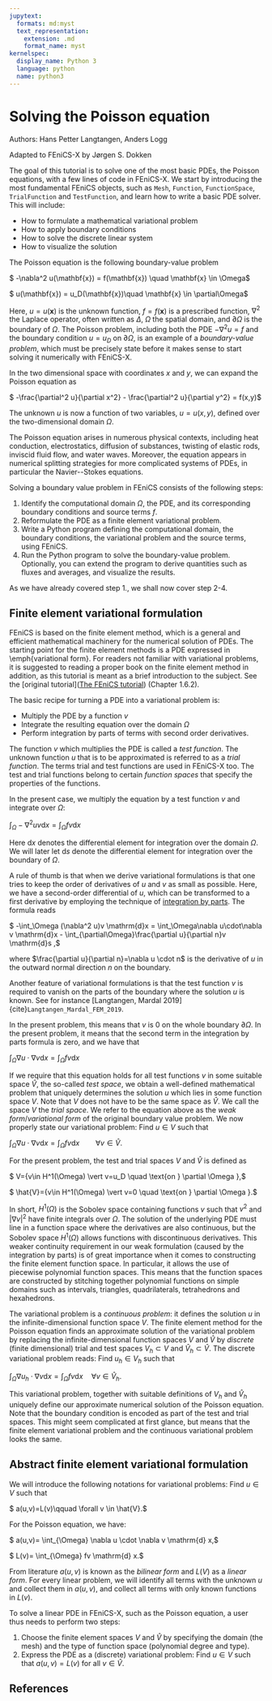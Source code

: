 ```yaml
---
jupytext:
  formats: md:myst
  text_representation:
    extension: .md
    format_name: myst
kernelspec:
  display_name: Python 3
  language: python
  name: python3
---
```

# Solving the Poisson equation

Authors: Hans Petter Langtangen, Anders Logg 

Adapted to FEniCS-X by Jørgen S. Dokken 

The goal of this tutorial is to solve one of the most basic PDEs, the Poisson equations, with a few lines of code in FEniCS-X. We start by introducing the most fundamental FEniCS objects, such as `Mesh`, `Function`, `FunctionSpace`, `TrialFunction` and `TestFunction`, and learn how to write a basic PDE solver. 
This will include:
- How to formulate a mathematical variational problem
- How to apply boundary conditions
- How to solve the discrete linear system
- How to visualize the solution

The Poisson equation is the following boundary-value problem

$ -\nabla^2 u(\mathbf{x}) = f(\mathbf{x}) \quad \mathbf{x} \in \Omega$

$ u(\mathbf{x}) = u_D(\mathbf{x})\quad \mathbf{x} \in \partial\Omega$

Here, $u=u(\mathbf{x})$ is the unknown function, $f=f(\mathbf{x})$ is a prescribed function, $\nabla^2$ the Laplace operator, often written as $\Delta$, $\Omega$ the spatial domain, and $\partial\Omega$ is the boundary of $\Omega$. The Poisson problem, including both the PDE $-\nabla^2 u = f$ and the boundary condition $u=u_D$ on $\partial\Omega$, is an example of a _boundary-value problem_, which must be precisely state before it makes sense to start solving it numerically with FEniCS-X. 

In the two dimensional space with coordinates $x$ and $y$, we can expand the Poisson equation as

$ -\frac{\partial^2 u}{\partial x^2} - \frac{\partial^2 u}{\partial y^2} = f(x,y)$

The unknown $u$ is now a function of two variables, $u=u(x,y)$, defined over the two-dimensional domain $\Omega$. 

The Poisson equation arises in numerous physical contexts, including
heat conduction, electrostatics, diffusion of substances, twisting of
elastic rods, inviscid fluid flow, and water waves. Moreover, the
equation appears in numerical splitting strategies for more complicated
systems of PDEs, in particular the Navier--Stokes equations.

Solving a boundary value problem in FEniCS consists of the following steps:

1. Identify the computational domain $\Omega$, the PDE, and its corresponding boundary conditions and source terms $f$.
2. Reformulate the PDE as a finite element variational problem.
3. Write a Python program defining the computational domain, the boundary conditions, the variational problem and the source terms, using FEniCS.
4. Run the Python program to solve the boundary-value problem. Optionally, you can extend the program to derive quantities such as fluxes and averages,
and visualize the results.

As we have already covered step 1., we shall now cover step 2-4.

## Finite element variational formulation

FEniCS is based on the finite element method, which is a general and
efficient mathematical machinery for the numerical solution of
PDEs. The starting point for the finite element methods is a PDE
expressed in \emph{variational form}. For readers not familiar with variational problems, it is suggested to reading a proper book on the finite element method in addition, as this tutorial is meant as a brief introduction to the subject. See the [original tutorial]([The FEniCS tutorial](https://www.springer.com/gp/book/9783319524610)) (Chapter 1.6.2).

The basic recipe for turning a PDE into a variational problem is:
- Multiply the PDE by a function $v$
- Integrate the resulting equation over the domain $\Omega$
- Perform integration by parts of terms with second order derivatives. 

The function $v$ which multiplies the PDE is called a _test function_. The unknown function $u$ that is to be approximated is referred to as a _trial function_. 
The terms trial and test functions are used in FEniCS-X too. The test and trial functions belong to certain _function spaces_ that specify the properties of the functions.

In the present case, we multiply the equation by a test function $v$ and  integrate over $\Omega$:

$\int_\Omega -\nabla^2 u v \mathrm{d} x = \int_\Omega f v \mathrm{d} x$

Here $\mathrm{d} x$ denotes the differential element for integration over the domain $\Omega$. We will later let $\mathrm{d} s$ denote the differential element for integration over the boundary of $\Omega$. 

A rule of thumb is that when we derive variational formulations is that one tries to keep the order of derivatives of $u$ and $v$ as small as possible. 
Here, we have a second-order differential of $u$, which can be transformed to a first derivative by employing the technique of 
[integration by parts](https://en.wikipedia.org/wiki/Integration_by_parts).
The formula reads 

$ -\int_\Omega (\nabla^2 u)v \mathrm{d}x
= \int_\Omega\nabla u\cdot\nabla v \mathrm{d}x - \int_{\partial\Omega}\frac{\partial u}{\partial n}v \mathrm{d}s ,$

where $\frac{\partial u}{\partial n}=\nabla u \cdot n$ is the derivative of $u$ in the outward normal direction $n$ on the boundary.

Another feature of variational formulations is that the test function $v$ is required to vanish on the parts of the boundary where the solution $u$ is known. See for instance [Langtangen, Mardal 2019]{cite}`Langtangen_Mardal_FEM_2019`.

In the present problem, this means that $v$ is $0$ on the whole boundary $\partial\Omega$. In the present problem, it means that the second term in the integration by parts formula is zero, and we have that 

$\int_\Omega \nabla u \cdot \nabla v \mathrm{d} x = \int_\Omega f v\mathrm{d} x$

If we require that this equation holds for all test functions $v$ in some suitable space $\hat{V}$, the so-called _test space_, we obtain a well-defined mathematical problem that uniquely determines the solution $u$ which lies in some function space $V$. Note that $V$ does not have to be the same space as 
$\hat{V}$. We call the space $V$ the _trial space_. We refer to the equation above as the _weak form_/_variational form_ of the original boundary value problem. We now properly state our variational problem:
Find $u\in V$ such that 

$\int_\Omega \nabla u \cdot \nabla v \mathrm{d} x = \int_\Omega f v\mathrm{d} x\qquad \forall v \in \hat{V}.$

For the present problem, the test and trial spaces $V$ and $\hat{V}$ is defined  as

$ V=\{v\in H^1(\Omega) \vert v=u_D \quad \text{on } \partial \Omega \},$

$ \hat{V}=\{v\in H^1(\Omega) \vert v=0 \quad \text{on } \partial \Omega \}.$

In short, $H^1(\Omega)$ is the Sobolev space containing functions $v$ such that $v^2$ and $\vert \nabla v \vert ^2$ have finite integrals over $\Omega$. The solution of the underlying
PDE must line in a function space where the derivatives are 
also continuous, but the Sobolev space $H^1(\Omega)$ allows functions with discontinuous derivatives.
This weaker continuity requirement in our weak formulation (caused by the integration by parts) is of great importance when it comes to constructing the finite element function space. In particular, it allows the use of piecewise polynomial function spaces. This means that the function spaces are constructed 
by stitching together polynomial functions on simple domains 
such as intervals, triangles, quadrilaterals, tetrahedrons and
hexahedrons. 

The variational problem is a _continuous problem_: it defines the solution $u$ in the infinite-dimensional function space $V$.
The finite element method for the  Poisson equation finds an approximate solution of the variational problem by replacing the infinite-dimensional function spaces $V$ and $\hat V$ by _discrete_ (finite dimensional) trial and test spaces $V_h\subset V$ and $\hat{V}_h \subset \hat{V}$. The discrete
variational problem reads: Find $u_h\in V_h$ such that 

$\int_\Omega \nabla u_h \cdot \nabla v \mathrm{d} x = \int_\Omega fv \mathrm{d} x \quad \forall v \in \hat{V}_h.$

This variational problem, together with suitable definitions of $V_h$ and $\hat{V}_h$ uniquely define our approximate numerical solution of the Poisson equation. 
Note that the boundary condition is encoded as part of the test and trial spaces. This might seem complicated at first glance, 
but means that the finite element variational problem and the continuous variational problem looks the same. 

## Abstract finite element variational formulation

We will introduce the following notations for variational problems:
Find $u\in V$ such that 

$ a(u,v)=L(v)\qquad \forall v \in \hat{V}.$

For the Poisson equation, we have:

$ a(u,v)= \int_{\Omega} \nabla u \cdot \nabla v \mathrm{d} x,$

$ L(v)= \int_{\Omega} fv \mathrm{d} x.$

From literature $a(u,v)$ is known as the _bilinear form_ and $L(V)$ as a _linear form_. 
For every linear problem, we will identify all terms with the unknown $u$ and collect them in $a(u,v)$, and collect all terms with only  known functions in $L(v)$.

To solve a linear PDE in FEniCS-X, such as the Poisson equation, a user thus needs to perform two steps:

1. Choose the finite element spaces $V$ and $\hat{V}$ by specifying the domain (the mesh) and the type of function space (polynomial degree and type).
2. Express the PDE as a (discrete) variational problem: Find $u\in V$ such that $a(u,v)=L(v)$ for all $v \in \hat{V}$.

## References
```{bibliography} references_fundamentals.bib
```
